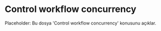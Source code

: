 # Control workflow concurrency

Placeholder: Bu dosya 'Control workflow concurrency' konusunu açıklar.
